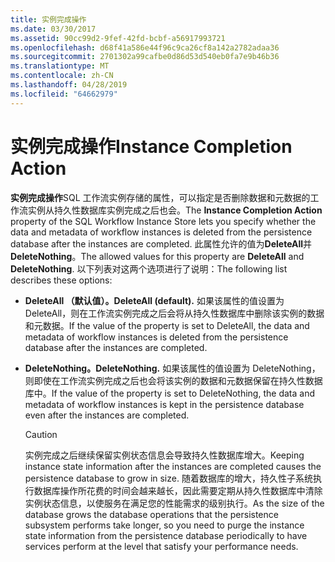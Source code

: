 ```yaml
---
title: 实例完成操作
ms.date: 03/30/2017
ms.assetid: 90cc99d2-9fef-42fd-bcbf-a56917993721
ms.openlocfilehash: d68f41a586e44f96c9ca26cf8a142a2782adaa36
ms.sourcegitcommit: 2701302a99cafbe0d86d53d540eb0fa7e9b46b36
ms.translationtype: MT
ms.contentlocale: zh-CN
ms.lasthandoff: 04/28/2019
ms.locfileid: "64662979"
---
```

# <a name="instance-completion-action"></a><span data-ttu-id="7af06-102">实例完成操作</span><span class="sxs-lookup"><span data-stu-id="7af06-102">Instance Completion Action</span></span>
<span data-ttu-id="7af06-103">**实例完成操作**SQL 工作流实例存储的属性，可以指定是否删除数据和元数据的工作流实例从持久性数据库实例完成之后也会。</span><span class="sxs-lookup"><span data-stu-id="7af06-103">The **Instance Completion Action** property of the SQL Workflow Instance Store lets you specify whether the data and metadata of workflow instances is deleted from the persistence database after the instances are completed.</span></span> <span data-ttu-id="7af06-104">此属性允许的值为**DeleteAll**并**DeleteNothing**。</span><span class="sxs-lookup"><span data-stu-id="7af06-104">The allowed values for this property are **DeleteAll** and **DeleteNothing**.</span></span> <span data-ttu-id="7af06-105">以下列表对这两个选项进行了说明：</span><span class="sxs-lookup"><span data-stu-id="7af06-105">The following list describes these options:</span></span>  
  
- <span data-ttu-id="7af06-106">**DeleteAll （默认值）。**</span><span class="sxs-lookup"><span data-stu-id="7af06-106">**DeleteAll (default).**</span></span> <span data-ttu-id="7af06-107">如果该属性的值设置为 DeleteAll，则在工作流实例完成之后会将从持久性数据库中删除该实例的数据和元数据。</span><span class="sxs-lookup"><span data-stu-id="7af06-107">If the value of the property is set to DeleteAll, the data and metadata of workflow instances is deleted from the persistence database after the instances are completed.</span></span>  
  
- <span data-ttu-id="7af06-108">**DeleteNothing。**</span><span class="sxs-lookup"><span data-stu-id="7af06-108">**DeleteNothing.**</span></span> <span data-ttu-id="7af06-109">如果该属性的值设置为 DeleteNothing，则即使在工作流实例完成之后也会将该实例的数据和元数据保留在持久性数据库中。</span><span class="sxs-lookup"><span data-stu-id="7af06-109">If the value of the property is set to DeleteNothing, the data and metadata of workflow instances is kept in the persistence database even after the instances are completed.</span></span>  
  
    > [!CAUTION]
    >  <span data-ttu-id="7af06-110">实例完成之后继续保留实例状态信息会导致持久性数据库增大。</span><span class="sxs-lookup"><span data-stu-id="7af06-110">Keeping instance state information after the instances are completed causes the persistence database to grow in size.</span></span> <span data-ttu-id="7af06-111">随着数据库的增大，持久性子系统执行数据库操作所花费的时间会越来越长，因此需要定期从持久性数据库中清除实例状态信息，以使服务在满足您的性能需求的级别执行。</span><span class="sxs-lookup"><span data-stu-id="7af06-111">As the size of the database grows the database operations that the persistence subsystem performs take longer, so you need to purge the instance state information from the persistence database periodically to have services perform at the level that satisfy your performance needs.</span></span>
